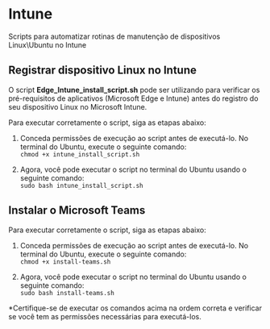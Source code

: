 # Intune
Scripts para automatizar rotinas de manutenção de dispositivos Linux\Ubuntu no Intune

## Registrar dispositivo Linux no Intune
O script **Edge_Intune_install_script.sh** pode ser utilizando para verificar os pré-requisitos de aplicativos (Microsoft Edge e Intune) antes do registro do seu dispositivo Linux no Microsoft Intune.

Para executar corretamente o script, siga as etapas abaixo:

1. Conceda permissões de execução ao script antes de executá-lo. No terminal do Ubuntu, execute o seguinte comando:<br>
```chmod +x intune_install_script.sh```

2. Agora, você pode executar o script no terminal do Ubuntu usando o seguinte comando:<br>
```sudo bash intune_install_script.sh```

## Instalar o Microsoft Teams
Para executar corretamente o script, siga as etapas abaixo:

1. Conceda permissões de execução ao script antes de executá-lo. No terminal do Ubuntu, execute o seguinte comando:<br> 
```chmod +x install-teams.sh```

2. Agora, você pode executar o script no terminal do Ubuntu usando o seguinte comando:<br>
```sudo bash install-teams.sh```






*Certifique-se de executar os comandos acima na ordem correta e verificar se você tem as permissões necessárias para executá-los.
